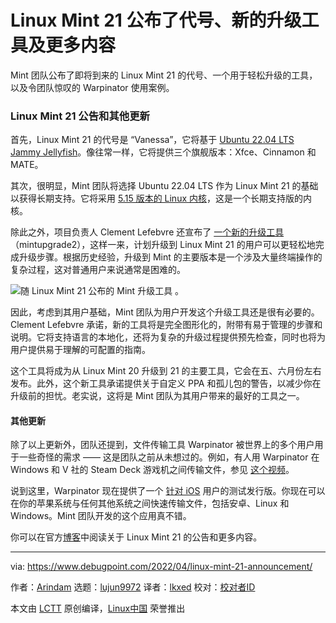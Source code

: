 [#]: subject: "Linux Mint 21 Code Name Announced with New Upgrade Utility and More"
[#]: via: "https://www.debugpoint.com/2022/04/linux-mint-21-announcement/"
[#]: author: "Arindam https://www.debugpoint.com/author/admin1/"
[#]: collector: "lujun9972"
[#]: translator: "lkxed"
[#]: reviewer: " "
[#]: publisher: " "
[#]: url: " "

Linux Mint 21 公布了代号、新的升级工具及更多内容
======
Mint 团队公布了即将到来的 Linux Mint 21 的代号、一个用于轻松升级的工具，以及令团队惊叹的 Warpinator 使用案例。
### Linux Mint 21 公告和其他更新

首先，Linux Mint 21 的代号是 “Vanessa”，它将基于 [Ubuntu 22.04 LTS Jammy Jellyfish][1]。像往常一样，它将提供三个旗舰版本：Xfce、Cinnamon 和 MATE。

其次，很明显，Mint 团队将选择 Ubuntu 22.04 LTS 作为 Linux Mint 21 的基础以获得长期支持。它将采用 [5.15 版本的 Linux 内核][2]，这是一个长期支持版的内核。

除此之外，项目负责人 Clement Lefebvre 还宣布了 [一个新的升级工具][3]（mintupgrade2），这样一来，计划升级到 Linux Mint 21 的用户可以更轻松地完成升级步骤。根据历史经验，升级到 Mint 的主要版本是一个涉及大量终端操作的复杂过程，这对普通用户来说通常是困难的。

![随 Linux Mint 21 公布的 Mint 升级工具][4] 。

因此，考虑到其用户基础，Mint 团队为用户开发这个升级工具还是很有必要的。Clement Lefebvre 承诺，新的工具将是完全图形化的，附带有易于管理的步骤和说明。它将支持语言的本地化，还将为复杂的升级过程提供预先检查，同时也将为用户提供易于理解的可配置的指南。

这个工具将成为从 Linux Mint 20 升级到 21 的主要工具，它会在五、六月份左右发布。此外，这个新工具承诺提供关于自定义 PPA 和孤儿包的警告，以减少你在升级前的担忧。老实说，这将是 Mint 团队为其用户带来的最好的工具之一。

#### 其他更新

除了以上更新外，团队还提到，文件传输工具 Warpinator 被世界上的多个用户用于一些奇怪的需求 —— 这是团队之前从未想过的。例如，有人用 Warpinator 在 Windows 和 V 社的 Steam Deck 游戏机之间传输文件，参见 [这个视频][5]。

说到这里，Warpinator 现在提供了一个 [针对 iOS][6] 用户的测试发行版。你现在可以在你的苹果系统与任何其他系统之间快速传输文件，包括安卓、Linux 和 Windows。Mint 团队开发的这个应用真不错。

你可以在官方[博客][7]中阅读关于 Linux Mint 21 的公告和更多内容。

--------------------------------------------------------------------------------

via: https://www.debugpoint.com/2022/04/linux-mint-21-announcement/

作者：[Arindam][a]
选题：[lujun9972][b]
译者：[lkxed](https://github.com/lkxed)
校对：[校对者ID](https://github.com/校对者ID)

本文由 [LCTT](https://github.com/LCTT/TranslateProject) 原创编译，[Linux中国](https://linux.cn/) 荣誉推出

[a]: https://www.debugpoint.com/author/admin1/
[b]: https://github.com/lujun9972
[1]: https://www.debugpoint.com/2022/01/ubuntu-22-04-lts/
[2]: https://www.debugpoint.com/2021/11/linux-kernel-5-15/
[3]: https://github.com/linuxmint/mintupgrade2
[4]: https://www.debugpoint.com/wp-content/uploads/2022/04/Mint-upgrade-2-utility-announced-with-Linux-Mint-21.jpg
[5]: https://www.youtube.com/watch?v=sHdQT6kI6Q8
[6]: https://www.reddit.com/r/linuxmint/comments/rn04lw/interest_in_warpinator_for_ios/
[7]: https://blog.linuxmint.com/?p=4293
[8]: https://t.me/debugpoint
[9]: https://twitter.com/DebugPoint
[10]: https://www.youtube.com/c/debugpoint?sub_confirmation=1
[11]: https://facebook.com/DebugPoint
